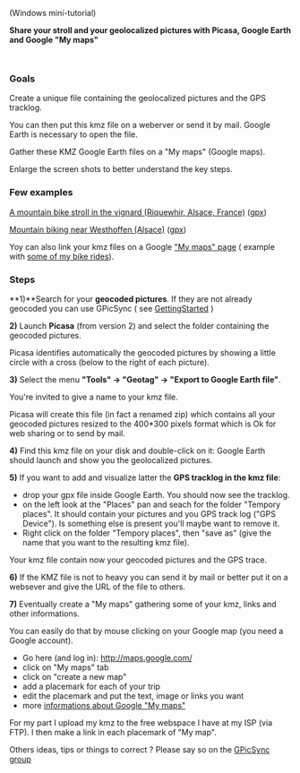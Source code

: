 (Windows mini-tutorial)

**Share your stroll and your geolocalized pictures with Picasa, Google Earth and Google "My maps"**


![![](http://farm1.static.flickr.com/169/463087878_59e732237a.jpg)](http://farm1.static.flickr.com/169/463087878_910dc1fc91_o.jpg)


![![](http://farm1.static.flickr.com/177/463141211_2686b6ea88.jpg)](http://farm1.static.flickr.com/177/463141211_5d54cb93db_o.jpg)

### Goals ###

Create a unique file containing the geolocalized pictures and the GPS tracklog.

You can then put this kmz file on a weberver or send it by mail. Google Earth is necessary to open the file.

Gather these KMZ Google Earth files on a "My maps" (Google maps).

Enlarge the screen shots to better understand the key steps.

### Few examples ###

[A mountain bike stroll in the vignard (Riquewhir, Alsace, France)](http://francois.schnell.free.fr/geo/riquewhir-8-april-07-viaPicassa.kmz) ([gpx](http://francois.schnell.free.fr/geo/traklog-8-april-07-riquewhir.gpx))

[Mountain biking near Westhoffen (Alsace)](http://francois.schnell.free.fr/geo/westhoffen-6-april-07-viaPicassa.kmz) ([gpx](http://francois.schnell.free.fr/geo/traklog-6-april-07-westhoffen.gpx))

Yoy can also link your kmz files on a Google ["My maps" page](http://maps.google.com/help/maps/userguide/index.html#overview)
( example with [some of my bike rides](http://maps.google.com/maps/ms?ie=UTF8&hl=en&z=9&ll=48.443778,7.597046&spn=0.668648,1.867676&t=h&om=1&msid=100273353392671595172.00000111f1333a196b094&msa=0)).

### Steps ###


**1)**Search for your **geocoded pictures**. If  they are not already geocoded you can use GPicSync ( see [GettingStarted](GettingStarted.md) )

**2)** Launch **Picasa** (from version 2) and select the folder containing the geocoded pictures.

Picasa identifies automatically the geocoded pictures by showing a little circle with a cross (below to the right of each picture).

**3)** Select the menu **"Tools" -> "Geotag" -> "Export to Google Earth file"**.

You're invited to give a name to your kmz file.

Picasa will create this file (in fact a renamed zip) which contains all your geocoded pictures resized to the 400\*300 pixels format which is Ok for web sharing or to send by mail.

**4)** Find this kmz file on your disk and double-click on it: Google Earth should launch and show you the geolocalized pictures.

**5)** If you want to add and visualize latter the **GPS tracklog in the kmz file**:

  * drop your gpx file inside Google Earth. You should now see the tracklog.
  * on the left look at the "Places" pan and  seach for the folder "Tempory places". It should contain your pictures and you GPS track log ("GPS Device"). Is something else is present you'll maybe want to remove it.
  * Right click on the folder "Tempory places", then "save as" (give the name that you want to the resulting kmz file).

Your kmz file contain now your geocoded pictures and the GPS trace.

**6)** If the KMZ file is not to heavy you can send it by mail or better put it on a websever and give the URL of the file to others.

**7)** Eventually create a "My maps" gathering some of your kmz, links and other informations.

You can easily do that by mouse clicking on your Google map (you need a Google account).

  * Go here (and log in): http://maps.google.com/
  * click on "My maps" tab
  * click on "create a new map"
  * add a placemark for each of your trip
  * edit the placemark and put the text, image or links you want
  * more [informations about Google "My maps"](http://maps.google.com/help/maps/userguide/index.html#overview)

For my part I upload my kmz to the free webspace I have at my ISP (via FTP). I then make a link in each placemark of "My map".

Others ideas, tips or things to correct ? Please say so on the [GPicSync group](http://groups.google.com/group/gpicsync)

